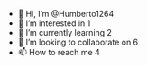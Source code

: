 - 👋 Hi, I’m @Humberto1264
- 👀 I’m interested in 1
- 🌱 I’m currently learning 2
- 💞️ I’m looking to collaborate on 6
- 📫 How to reach me 4

<!---
Humberto1264/Humberto1264 is a ✨ special ✨ repository because its `README.md` (this file) appears on your GitHub profile.
You can click the Preview link to take a look at your changes.
--->
